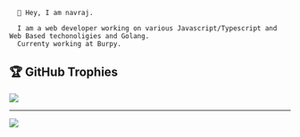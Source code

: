 ```
  👋 Hey, I am navraj.

  I am a web developer working on various Javascript/Typescript and Web Based techonoligies and Golang.
  Currenty working at Burpy. 
```
## 🏆 GitHub Trophies
![](https://github-profile-trophy.vercel.app/?username=asyncnavi&theme=radical&no-frame=false&no-bg=false&margin-w=4)

---
[![](https://visitcount.itsvg.in/api?id=asyncnavi&icon=0&color=0)](https://visitcount.itsvg.in)

<!-- Proudly created with GPRM ( https://gprm.itsvg.in ) -->
